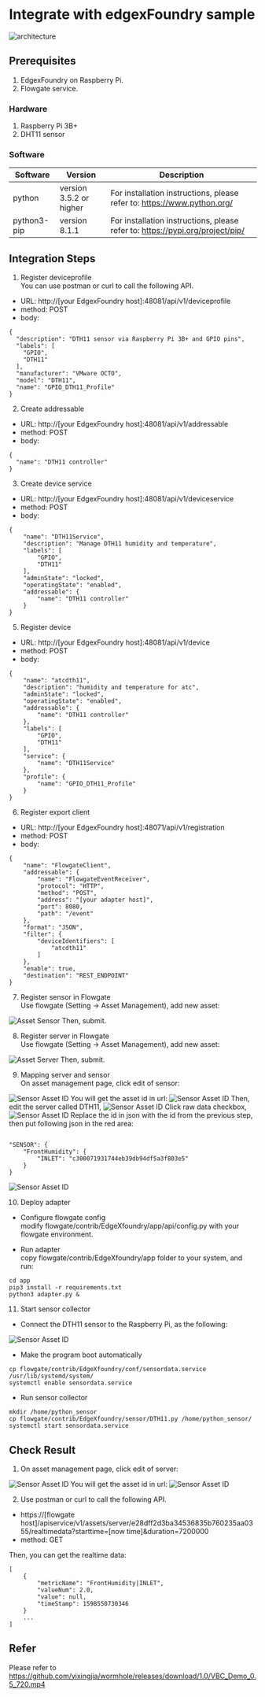 # Integrate with edgexFoundry sample
<img alt="architecture" src="images/architecture.jpg">

## Prerequisites
1. EdgexFoundry on Raspberry Pi.
2. Flowgate service.

### Hardware
1. Raspberry Pi 3B+
2. DHT11 sensor
### Software
|Software|Version|Description|
|---|---|---|
|python|version 3.5.2 or higher|For installation instructions, please refer to: https://www.python.org/|
|python3-pip|version 8.1.1|For installation instructions, please refer to: https://pypi.org/project/pip/|

## Integration Steps

1. Register deviceprofile  
You can use postman or curl to call the following API.
* URL: http://[your EdgexFoundry host]:48081/api/v1/deviceprofile
* method: POST
* body:
```
{
  "description": "DTH11 sensor via Raspberry Pi 3B+ and GPIO pins",
  "labels": [
    "GPIO",
	"DTH11"
  ],
  "manufacturer": "VMware OCTO",
  "model": "DTH11",
  "name": "GPIO_DTH11_Profile"
}
```

2. Create addressable  

* URL: http://[your EdgexFoundry host]:48081/api/v1/addressable
* method: POST
* body:
```
{
  "name": "DTH11 controller"
}
```

3. Create device service

* URL: http://[your EdgexFoundry host]:48081/api/v1/deviceservice
* method: POST
* body:
```
{
	"name": "DTH11Service",
	"description": "Manage DTH11 humidity and temperature", 
	"labels": [
		"GPIO",
		"DTH11"
	],
	"adminState": "locked",
	"operatingState": "enabled",
	"addressable": {
		"name": "DTH11 controller"
	}
}
```
5. Register device

* URL: http://[your EdgexFoundry host]:48081/api/v1/device
* method: POST
* body:
```
{
	"name": "atcdth11",
	"description": "humidity and temperature for atc", 
	"adminState": "locked",
	"operatingState": "enabled",
	"addressable": {
		"name": "DTH11 controller"
	},
	"labels": [
		"GPIO",
		"DTH11"
	],
	"service": {
		"name": "DTH11Service"
	},
	"profile": {
		"name": "GPIO_DTH11_Profile"
	}
}
```
6. Register export client

* URL: http://[your EdgexFoundry host]:48071/api/v1/registration
* method: POST
* body:
```
{
    "name": "FlowgateClient",
    "addressable": {
        "name": "FlowgateEventReceiver",
        "protocol": "HTTP",
        "method": "POST",
        "address": "[your adapter host]",
        "port": 8080,
        "path": "/event"
    },
	"format": "JSON",
	"filter": {
		"deviceIdentifiers": [
			"atcdth11"
		]
	},
	"enable": true,
	"destination": "REST_ENDPOINT"
}
```
7. Register sensor in Flowgate  
Use flowgate (Setting -> Asset Management), add new asset:  
<img alt="Asset Sensor" src="images/asset_sensor.png">  
Then, submit.

8. Register server in Flowgate  
Use flowgate (Setting -> Asset Management), add new asset:  
<img alt="Asset Server" src="images/asset_server.png">  
Then, submit.

9. Mapping server and sensor  
On asset management page, click edit of sensor:  
<img alt="Sensor Asset ID" src="images/get_sensor_id.png">  
You will get the asset id in url:  
<img alt="Sensor Asset ID" src="images/asset_id_url.png">  
Then, edit the server called DTH11, 
<img alt="Sensor Asset ID" src="images/edit_server.png">  
Click raw data checkbox,
<img alt="Sensor Asset ID" src="images/raw_data_checkbox.png"> 
Replace the id in json with the id from the previous step, then put following json in the red area:  

```

"SENSOR": {
    "FrontHumidity": {
        "INLET": "c300071931744eb39db94df5a3f803e5"
    }
}

```  

<img alt="Sensor Asset ID" src="images/raw_data.png">  

10. Deploy adapter  

* Configure flowgate config  
modify flowgate/contrib/EdgeXfoundry/app/api/config.py with your flowgate environment.  

* Run adapter  
copy flowgate/contrib/EdgeXfoundry/app folder to your system, and run:
```
cd app
pip3 install -r requirements.txt
python3 adapter.py &
```

11. Start sensor collector  
* Connect the DTH11 sensor to the Raspberry Pi, as the following:
<img alt="Sensor Asset ID" src="images/DTH11_connect.jpg">  

* Make the program boot automatically   
```
cp flowgate/contrib/EdgeXfoundry/conf/sensordata.service /usr/lib/systemd/system/
systemctl enable sensordata.service
```

* Run sensor collector  
```
mkdir /home/python_sensor
cp flowgate/contrib/EdgeXfoundry/sensor/DTH11.py /home/python_sensor/
systemctl start sensordata.service
```
## Check Result
1. On asset management page, click edit of server:  
<img alt="Sensor Asset ID" src="images/edit_server.png">  
You will get the asset id in url:  
<img alt="Sensor Asset ID" src="images/server_id.png">  

2. Use postman or curl to call the following API.  
* https://[flowgate host]/apiservice/v1/assets/server/e28dff2d3ba34536835b760235aa0355/realtimedata?starttime=[now time]&duration=7200000  
* method: GET

Then, you can get the realtime data:  
```
[
    {
        "metricName": "FrontHumidity|INLET",
        "valueNum": 2.0,
        "value": null,
        "timeStamp": 1598550730346
    }
	...
]
```
## Refer
Please refer to https://github.com/yixingjia/wormhole/releases/download/1.0/VBC_Demo_0.5_720.mp4